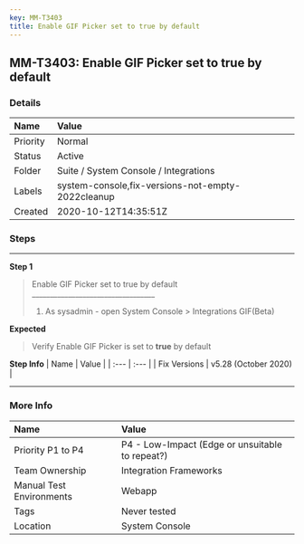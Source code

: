 ```yaml
---
key: MM-T3403
title: Enable GIF Picker set to true by default
---
```


## MM-T3403: Enable GIF Picker set to true by default

### Details

| Name     | Value                                             |
| :------- | :------------------------------------------------ |
| Priority | Normal                                            |
| Status   | Active                                            |
| Folder   | Suite / System Console / Integrations             |
| Labels   | system-console,fix-versions-not-empty-2022cleanup |
| Created  | 2020-10-12T14:35:51Z                              |

### Steps

<hr/>

**Step 1**

> <article>Enable GIF Picker set to true by default<br>__________________________________<ol><li>As sysadmin - open System Console &gt; Integrations GIF(Beta)</li></ol></article>

**Expected**

> <article>Verify Enable GIF Picker is set to <strong>true</strong> by default</article>

**Step Info**
| Name | Value |
| :--- | :--- |
| Fix Versions | v5.28 (October 2020) |

<hr/>

### More Info

| Name                     | Value                                           |
| :----------------------- | :---------------------------------------------- |
| Priority P1 to P4        | P4 - Low-Impact (Edge or unsuitable to repeat?) |
| Team Ownership           | Integration Frameworks                          |
| Manual Test Environments | Webapp                                          |
| Tags                     | Never tested                                    |
| Location                 | System Console                                  |

